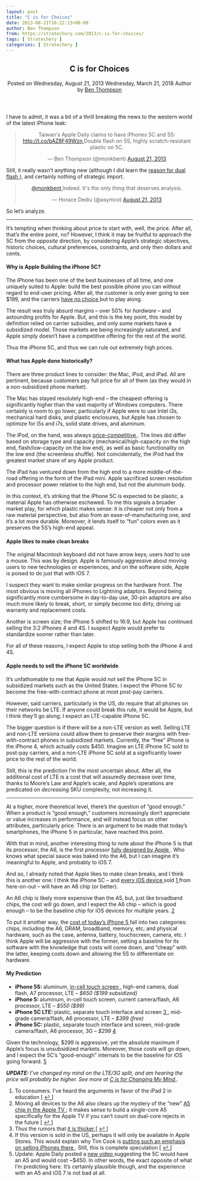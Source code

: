 ```yaml
---
layout: post
title: "C is for Choices"
date: 2013-08-21T16:22:13+00:00
author: Ben Thompson
from: https://stratechery.com/2013/c-is-for-choices/
tags: [ Stratechery ]
categories: [ Stratechery ]
---
```


<article class="post-475 post type-post status-publish format-standard hentry category-articles topics-iphone topics-mobile concepts-business-models concepts-hardware concepts-product-management concepts-product-market-fit companies-apple" id="post-475">
 <header class="entry-header">
  <h1 class="entry-title">
   C is for Choices
  </h1>
  <div class="entry-meta">
   <span class="posted-on">
    <span class="screen-reader-text">
     Posted on
    </span>
    <time class="entry-date published" datetime="2013-08-21T09:22:13-07:00">
     Wednesday, August 21, 2013
    </time>
    <time class="updated" datetime="2018-03-21T15:04:30-07:00">
     Wednesday, March 21, 2018
    </time>
   </span>
   <span class="byline">
    <span class="author vcard">
     <span class="screen-reader-text">
      Author
     </span>
     by
     <a class="url fn n" href="https://stratechery.com/author/stratechery/">
      Ben Thompson
     </a>
    </span>
   </span>
  </div>
  <!-- .entry-meta -->
 </header>
 <!-- .entry-header -->
 <div class="entry-content">
  <p>
   I have to admit, it was a bit of a thrill breaking the news to the western world of the latest iPhone leak:
  </p>
  <blockquote align="center" class="twitter-tweet">
   <p>
    Taiwan's Apple Daily claims to have iPhones 5C and 5S:
    <a href="http://t.co/bAZ8F49Wzn">
     http://t.co/bAZ8F49Wzn
    </a>
    Double flash on 5S, highly scratch-resistant plastic on 5C.
   </p>
   <p>
    — Ben Thompson (@monkbent)
    <a href="https://twitter.com/monkbent/statuses/370091319940485121">
     August 21, 2013
    </a>
   </p>
  </blockquote>
  <p>
  </p>
  <p>
   Still, it really wasn’t anything new (although I did learn the
   <a href="https://twitter.com/pecka/status/370132750072025088">
    reason for dual flash
   </a>
   ), and certainly nothing of strategic import.
  </p>
  <blockquote align="center" class="twitter-tweet">
   <p>
    <a href="https://twitter.com/monkbent">
     @monkbent
    </a>
    Indeed. It's the only thing that deserves analysis.
   </p>
   <p>
    — Horace Dediu (@asymco)
    <a href="https://twitter.com/asymco/statuses/370098917792559105">
     August 21, 2013
    </a>
   </p>
  </blockquote>
  <p>
  </p>
  <p>
   So let’s analyze.
  </p>
  <hr/>
  <p>
   It’s tempting when thinking about price to start with, well, the price. After all, that’s the entire point, no? However, I think it may be fruitful to approach the 5C from the
   <em>
    opposite
   </em>
   direction, by considering Apple’s strategic objectives, historic choices, cultural preferences, constraints, and only then dollars and cents.
  </p>
  <h4 id="whyisapplebuildingtheiphone5c">
   Why is Apple Building the iPhone 5C?
  </h4>
  <p>
   The iPhone has been one of the best businesses of all time, and one uniquely suited to Apple: build the best possible phone you can without regard to end-user pricing. After all, the customer is only ever going to see $199, and the carriers
   <a href="http://stratechery.com/2013/why-do-carriers-subsidize-the-iphone/">
    have no choice
   </a>
   but to play along.
  </p>
  <p>
   The result was truly absurd margins – over 50% for
   <em>
    hardware
   </em>
   – and astounding profits for Apple. But, and this is the key point, this model by definition relied on carrier subsidies, and only some markets have a subsidized model. Those markets are being increasingly saturated, and Apple simply doesn’t have a competitive offering for the rest of the world.
  </p>
  <p>
   Thus the iPhone 5C, and thus we can rule out extremely high prices.
  </p>
  <h4 id="whathasappledonehistorically">
   What has Apple done historically?
  </h4>
  <p>
   There are three product lines to consider: the Mac, iPod, and iPad. All are pertinent, because customers pay full price for all of them (as they would in a non-subsidized phone market).
  </p>
  <p>
   The Mac has stayed resolutely high-end – the cheapest offering is significantly higher than the vast majority of Windows computers. There certainly is room to go lower, particularly if Apple were to use Intel i3s, mechanical hard disks, and plastic enclosures, but Apple has chosen to optimize for i5s and i7s, solid state drives, and aluminum.
  </p>
  <p>
   The iPod, on the hand, was always
   <a href="http://stratechery.com/2010/apple-innovators-dilemma/#price">
    price-competitive
   </a>
   . The lines did differ based on storage type and capacity (mechanical/high-capacity on the high end, flash/low-capacity on the low end), as well as basic functionality on the low end (the screenless shuffle). Not coincidentally, the iPod had the greatest market share of any Apple product.
  </p>
  <p>
   The iPad has ventured down from the high end to a more middle-of-the-road offering in the form of the iPad mini. Apple sacrificed screen resolution and processor power relative to the high end, but not the aluminum body.
  </p>
  <p>
   In this context, it’s striking that the iPhone 5C is expected to be plastic, a material Apple has otherwise eschewed. To me this signals a broader market play, for which plastic makes sense: it is cheaper not only from a raw material perspective, but also from an ease-of-manufacturing one, and it’s a lot more durable. Moreover, it lends itself to “fun” colors even as it preserves the 5S’s high-end appeal.
  </p>
  <h4 id="applelikestomakecleanbreaks">
   Apple likes to make clean breaks
  </h4>
  <p>
   The original Macintosh keyboard did not have arrow keys; users
   <em>
    had
   </em>
   to use a mouse. This was by design. Apple is famously aggressive about moving users to new technologies or experiences, and on the software side, Apple is poised to do just that with iOS 7.
  </p>
  <p>
   I suspect they want to make similar progress on the hardware front. The most obvious is moving all iPhones to Lightning adaptors. Beyond being significantly more cumbersome in day-to-day use, 30-pin adaptors are also much more likely to break, short, or simply become too dirty, driving up warranty and replacement costs.
  </p>
  <p>
   Another is screen size; the iPhone 5 shifted to 16:9, but Apple has continued selling the 3:2 iPhones 4 and 4S. I suspect Apple would prefer to standardize sooner rather than later.
  </p>
  <p>
   For all of these reasons, I expect Apple to stop selling both the iPhone 4 and 4S.
  </p>
  <h4 id="appleneedstoselltheiphone5cworldwide">
   Apple needs to sell the iPhone 5C worldwide
  </h4>
  <p>
   It’s unfathomable to me that Apple would
   <em>
    not
   </em>
   sell the iPhone 5C in subsidized markets such as the United States. I expect the iPhone 5C to become the free-with-contract phone at most post-pay carriers.
  </p>
  <p>
   However, said carriers, particularly in the US, do require that all phones on their networks be LTE. If anyone could break this rule, it would be Apple, but I think they’ll go along; I expect an LTE-capable iPhone 5C.
  </p>
  <p>
   The bigger question is if there will be a non-LTE version as well. Selling LTE and non-LTE versions could allow them to preserve their margins with free-with-contract phones in subsidized markets. Currently, the “free” iPhone is the iPhone 4, which actually costs $450. Imagine an LTE iPhone 5C sold to post-pay carriers, and a non-LTE iPhone 5C sold at a significantly lower price to the rest of the world.
  </p>
  <p>
   Still, this is the prediction I’m the most uncertain about. After all, the additional cost of LTE is a cost that will assuredly decrease over time, thanks to Moore’s Law and Apple’s scale, and Apple’s operations are predicated on
   <em>
    decreasing
   </em>
   SKU complexity, not increasing it.
  </p>
  <hr/>
  <p>
   At a higher, more theoretical level, there’s the question of “good enough.” When a product is “good enough,” customers increasingly don’t appreciate or value increases in performance, and will instead focus on other attributes, particularly price. There is an argument to be made that today’s smartphones, the iPhone 5 in particular, have reached this point.
  </p>
  <p>
   With that in mind, another interesting thing to note about the iPhone 5 is that its processor, the A6, is the first processor
   <a href="http://www.anandtech.com/show/6292/iphone-5-a6-not-a15-custom-core">
    fully designed by Apple
   </a>
   . Who knows what special sauce was baked into the A6, but I can imagine it’s meaningful to Apple, and probably to iOS 7.
  </p>
  <p>
   And so, I already noted that Apple likes to make clean breaks, and I think this is another one: I think the iPhone 5C – and
   <a href="http://stratechery.com/2013/the-ipad-is-like-the-ipod-not-the-iphone/">
    every iOS device
   </a>
   sold
   <a class="footnote-link footnote-identifier-link" href="#footnote_0_475" id="identifier_0_475" title="To consumers. I’ve heard the arguments in favor of the iPad 2 in education">
    1
   </a>
   from here-on-out – will have an A6 chip (or better).
  </p>
  <p>
   An A6 chip is likely more expensive than the A5, but, just like broadband chips, the cost will go down, and I expect the A6 chip – which is good enough – to be the baseline chip for iOS devices for multiple years.
   <a class="footnote-link footnote-identifier-link" href="#footnote_1_475" id="identifier_1_475" title="Moving all devices to the A6 also clears up the mystery of the “new” A5 chip in the Apple TV; it makes sense to build a single-core A5 specifically for the Apple TV if you can’t count on dual-core rejects in the future">
    2
   </a>
  </p>
  <p>
   To put it another way, the
   <a href="http://www.isuppli.com/Teardowns/News/Pages/iPhone5-Carries-$199-BOM-Virtual-Teardown-Reveals.aspx">
    cost of today’s iPhone 5
   </a>
   fall into two categories: chips, including the A6, DRAM, broadband, memory, etc; and physical hardware, such as the case, antenna, battery, touchscreen, camera, etc. I think Apple will be aggressive with the former, setting a baseline for its software with the knowledge that costs will come down, and “cheap” with the latter, keeping costs down and allowing the 5S to differentiate on hardware.
  </p>
  <h4 id="myprediction">
   My Prediction
  </h4>
  <ul>
   <li>
    <strong>
     iPhone 5S:
    </strong>
    aluminum,
    <a href="http://appleinsider.com/articles/13/06/19/npd-display-report">
     in-cell touch screen
    </a>
    , high-end camera, dual flash, A7 processor, LTE –
    <em>
     $650 ($199 subsidized)
    </em>
   </li>
   <li>
    <strong>
     iPhone 5:
    </strong>
    aluminum, in-cell touch screen, current camera/flash, A6 processor, LTE –
    <em>
     $550 ($99)
    </em>
   </li>
   <li>
    <strong>
     iPhone 5C LTE:
    </strong>
    plastic, separate touch interface and screen
    <a class="footnote-link footnote-identifier-link" href="#footnote_2_475" id="identifier_2_475" title="Thus the rumors that it is thicker">
     3
    </a>
    , mid-grade camera/flash, A6 processor, LTE –
    <em>
     $399 (free)
    </em>
   </li>
   <li>
    <strong>
     iPhone 5C:
    </strong>
    plastic, separate touch interface and screen, mid-grade camera/flash, A6 processor, 3G –
    <em>
     $299
    </em>
    <a class="footnote-link footnote-identifier-link" href="#footnote_3_475" id="identifier_3_475" title="If this version is sold in the US, perhaps it will only be available in Apple Stores. This would explain why Tim Cook is putting such an emphasis on selling iPhones there. Still, this is complete speculation">
     4
    </a>
   </li>
  </ul>
  <p>
   Given the technology, $299 is aggressive, yet the absolute maximum if Apple’s focus is unsubsidized markets. Moreover, those costs will go down, and I expect the 5C’s “good-enough” internals to be the baseline for iOS going forward.
   <a class="footnote-link footnote-identifier-link" href="#footnote_4_475" id="identifier_4_475" title="Update: Apple Daily posted a new video suggesting the 5C would have an A5 and would cost ~$450. In other words, the exact opposite of what I’m predicting here. It’s certainly plausible though, and the experience with an A5 and iOS 7 is not bad at all.
This choice would suggest that Apple is primarily motivated by discontinuing the iPhone 4/4S form factor and 30-point connector, and perhaps making a push for more free-with-contract customers and the absolute top of the non-subsidized market while maintaining margins. Still, it strikes me as awfully conservative.
It goes without saying that the price in the video is total speculation; I suspect the internals are as well. That doesn’t make them wrong of course">
    5
   </a>
  </p>
  <p>
   <em>
    <strong>
     UPDATE:
    </strong>
    I’ve changed my mind on the LTE/3G split, and am hearing the price will probably be higher. See more at
    <a href="http://stratechery.com/2013/c-is-for-changing-my-mind/">
     C is for Changing My Mind
    </a>
    .
   </em>
  </p>
  <ol class="footnotes">
   <li class="footnote" id="footnote_0_475">
    To consumers. I’ve heard the arguments in favor of the iPad 2 in education [
    <a class="footnote-link footnote-back-link" href="#identifier_0_475">
     ↩
    </a>
    ]
   </li>
   <li class="footnote" id="footnote_1_475">
    Moving all devices to the A6 also clears up the mystery of the “new”
    <a href="http://www.anandtech.com/show/6834/apple-tv-2013-a1469-short-review-analysis-of-a-new-a5">
     A5 chip in the Apple TV
    </a>
    ; it makes sense to build a single-core A5 specifically for the Apple TV if you can’t count on dual-core rejects in the future [
    <a class="footnote-link footnote-back-link" href="#identifier_1_475">
     ↩
    </a>
    ]
   </li>
   <li class="footnote" id="footnote_2_475">
    Thus the rumors that
    <a href="https://twitter.com/monkbent/status/370092391190900736">
     it is thicker
    </a>
    [
    <a class="footnote-link footnote-back-link" href="#identifier_2_475">
     ↩
    </a>
    ]
   </li>
   <li class="footnote" id="footnote_3_475">
    If this version is sold in the US, perhaps it will only be available in Apple Stores. This would explain why Tim Cook is
    <a href="http://9to5mac.com/2013/07/03/tim-cook-heralds-sweeping-iphone-sales-push-to-apple-retail-leadership/">
     putting such an emphasis on selling iPhones there
    </a>
    . Still, this is complete speculation [
    <a class="footnote-link footnote-back-link" href="#identifier_3_475">
     ↩
    </a>
    ]
   </li>
   <li class="footnote" id="footnote_4_475">
    Update: Apple Daily posted a
    <a href="http://www.appledaily.com.tw/animation/today/hot/20130822/35239296/Today">
     new video
    </a>
    suggesting the 5C would have an A5 and would cost ~$450. In other words, the exact opposite of what I’m predicting here. It’s certainly plausible though, and the experience with an A5 and iOS 7 is not bad at all.
   </li>
  </ol>
 </div>
</article>
